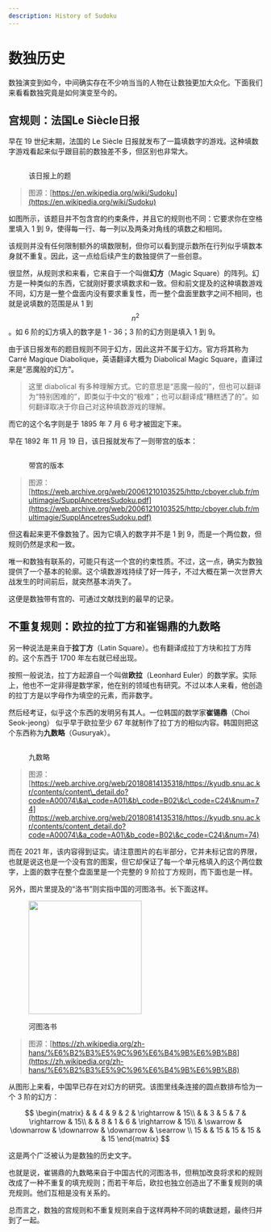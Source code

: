 ```yaml
---
description: History of Sudoku
---
```


# 数独历史

数独演变到如今，中间确实存在不少响当当的人物在让数独更加大众化。下面我们来看看数独究竟是如何演变至今的。

## 宫规则：法国Le Siècle日报 <a href="#block-rule-growing" id="block-rule-growing"></a>

早在 19 世纪末期，法国的 Le Siècle 日报就发布了一篇填数字的游戏。这种填数字游戏看起来似乎跟目前的数独差不多，但区别也非常大。

<figure><img src="../.gitbook/assets/image (4) (1) (1) (1) (1) (1) (1).png" alt=""><figcaption><p>该日报上的题</p></figcaption></figure>

> 图源：[https://en.wikipedia.org/wiki/Sudoku](https://en.wikipedia.org/wiki/Sudoku)

如图所示，该题目并不包含宫的约束条件，并且它的规则也不同：它要求你在空格里填入 1 到 9，使得每一行、每一列以及两条对角线的填数之和相同。

该规则并没有任何限制额外的填数限制，但你可以看到提示数所在行列似乎填数本身就不重复。因此，这一点给后续产生的数独提供了一些创意。

很显然，从规则求和来看，它来自于一个叫做**幻方**（Magic Square）的阵列。幻方是一种类似的东西，它就刚好要求填数求和一致。但和前文提及的这种填数游戏不同，幻方是一整个盘面内没有要求重复性，而一整个盘面里数字之间不相同，也就是说填数的范围是从 1 到 $$n^2$$。如 6 阶的幻方填入的数字是 1 - 36；3 阶的幻方则是填入 1 到 9。

由于该日报发布的题目规则不同于幻方，因此这并不属于幻方。官方将其称为 Carré Magique Diabolique，英语翻译大概为 Diabolical Magic Square，直译过来是“恶魔般的幻方”。

> 这里 diabolical 有多种理解方式。它的意思是“恶魔一般的”，但也可以翻译为“特别困难的”，即类似于中文的“极难”；也可以翻译成“糟糕透了的”。如何翻译取决于你自己对这种填数游戏的理解。

而它的这个名字则是于 1895 年 7 月 6 号才被固定下来。

早在 1892 年 11 月 19 日，该日报就发布了一则带宫的版本：

<figure><img src="../.gitbook/assets/image (5) (1) (1) (1) (1) (1) (1).png" alt=""><figcaption><p>带宫的版本</p></figcaption></figure>

> 图源：[https://web.archive.org/web/20061210103525/http:/cboyer.club.fr/multimagie/SupplAncetresSudoku.pdf](https://web.archive.org/web/20061210103525/http:/cboyer.club.fr/multimagie/SupplAncetresSudoku.pdf)

但这看起来更不像数独了。因为它填入的数字并不是 1 到 9，而是一个两位数，但规则仍然是求和一致。

唯一和数独有联系的，可能只有这一个宫的约束性质。不过，这一点，确实为数独提供了一个基本的轮廓。这个填数游戏持续了好一阵子，不过大概在第一次世界大战发生的时间前后，就突然基本消失了。

这便是数独带有宫的、可通过文献找到的最早的记录。

## 不重复规则：欧拉的拉丁方和崔锡鼎的九数略 <a href="#no-dupe-rule-growing" id="no-dupe-rule-growing"></a>

另一种说法是来自于**拉丁方**（Latin Square）。也有翻译成拉丁方块和拉丁方阵的。这个东西于 1700 年左右就已经出现。

按照一般说法，拉丁方起源自一个叫做**欧拉**（Leonhard Euler）的数学家。实际上，他也不一定非得是数学家，他在别的领域也有研究。不过以本人来看，他创造的拉丁方是以字母作为填空的元素，而非数字。

然后经考证，似乎这个东西的发明另有其人。一位韩国的数学家**崔锡鼎**（Choi Seok-jeong） 似乎早于欧拉至少 67 年就制作了拉丁方的相似内容。韩国则把这个东西称为**九数略**（Gusuryak）。

<figure><img src="../.gitbook/assets/image (6) (1) (1) (1) (1) (1) (1).png" alt=""><figcaption><p>九数略</p></figcaption></figure>

> 图源：[https://web.archive.org/web/20180814135318/https://kyudb.snu.ac.kr/contents/content\_detail.do?code=A00074\&a\_code=A01\&b\_code=B02\&c\_code=C24\&num=74](https://web.archive.org/web/20180814135318/https://kyudb.snu.ac.kr/contents/content_detail.do?code=A00074\&a_code=A01\&b_code=B02\&c_code=C24\&num=74)

而在 2021 年，该内容得到证实。请注意图片的右半部分，它并未标记宫的界限，也就是说这也是一个没有宫的图案，但它却保证了每一个单元格填入的这个两位数字，上面的数字在整个盘面里是一个完整的 9 阶拉丁方规则，而下面也是一样。

另外，图片里提及的“洛书”则实指中国的河图洛书。长下面这样。

<figure><img src="../.gitbook/assets/image (7) (1) (1) (1) (1).png" alt="" width="224"><figcaption><p>河图洛书</p></figcaption></figure>

> 图源：[https://zh.wikipedia.org/zh-hans/%E6%B2%B3%E5%9C%96%E6%B4%9B%E6%9B%B8](https://zh.wikipedia.org/zh-hans/%E6%B2%B3%E5%9C%96%E6%B4%9B%E6%9B%B8)

从图形上来看，中国早已存在对幻方的研究。该图里线条连接的圆点数排布恰为一个 3 阶的幻方：

$$
\begin{matrix}
& & 4 & 9 & 2 & \rightarrow & 15\\
& & 3 & 5 & 7 & \rightarrow & 15\\
& & 8 & 1 & 6 & \rightarrow & 15\\
& \swarrow & \downarrow & \downarrow & \downarrow & \searrow \\
15 & & 15 & 15 & 15 & & 15
\end{matrix}
$$

这是两个广泛被认为是数独的历史文字。

也就是说，崔锡鼎的九数略来自于中国古代的河图洛书，但稍加改良将求和的规则改成了一种不重复的填充规则；而若干年后，欧拉也独立创造出了不重复规则的填充规则。他们互相是没有关系的。

总而言之，数独的宫规则和不重复规则来自于这样两种不同的填数谜题，最终归并到了一起。

